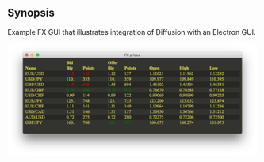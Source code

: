 ## Synopsis

Example FX GUI that illustrates integration of Diffusion with an Electron GUI.

![screenshot](/example-screenshot.png?raw=true)
